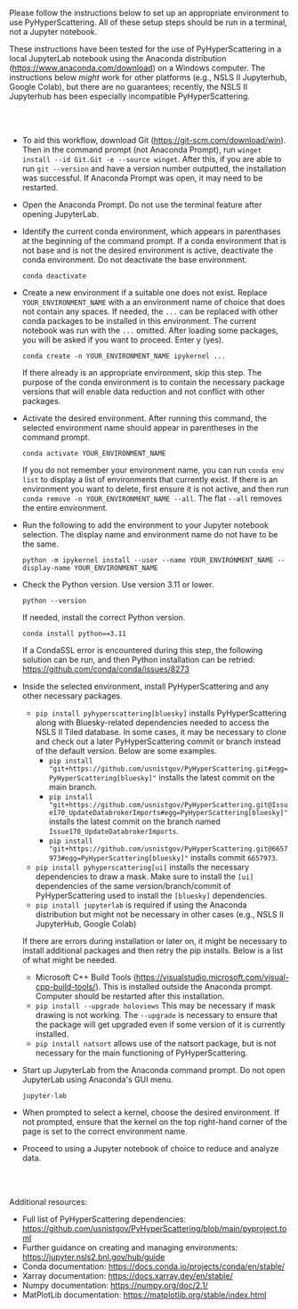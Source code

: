 Please follow the instructions below to set up an appropriate environment to use PyHyperScattering.  All of these setup steps should be run in a terminal, not a Jupyter notebook.

These instructions have been tested for the use of PyHyperScattering in a local JupyterLab notebook using the Anaconda distribution (https://www.anaconda.com/download) on a Windows computer.  The instructions below *might* work for other platforms (e.g., NSLS II Jupyterhub, Google Colab), but there are no guarantees; recently, the NSLS II Jupyterhub has been especially incompatible PyHyperScattering.

<br>
<br>

- To aid this workflow, download Git (https://git-scm.com/download/win).  Then in the command prompt (not Anaconda Prompt), run ```winget install --id Git.Git -e --source winget```.  After this, if you are able to run ```git --version``` and have a version number outputted, the installation was successful.  If Anaconda Prompt was open, it may need to be restarted.

- Open the Anaconda Prompt.  Do not use the terminal feature after opening JupyterLab.
  
- Identify the current conda environment, which appears in parenthases at the beginning of the command prompt.  If a conda environment that is not base and is not the desired environment is active, deactivate the conda environment.  Do not deactivate the base environment.
  ```
  conda deactivate
  ```

- Create a new environment if a suitable one does not exist.  Replace ```YOUR_ENVIRONMENT_NAME``` with a an environment name of choice that does not contain any spaces.  If needed, the ```...``` can be replaced with other conda packages to be installed in this environment.  The current notebook was run with the ```...``` omitted.  After loading some packages, you will be asked if you want to proceed.  Enter y (yes).
  ```
  conda create -n YOUR_ENVIRONMENT_NAME ipykernel ...
  ```
  If there already is an appropriate environment, skip this step.  The purpose of the conda environment is to contain the necessary package versions that will enable data reduction and not conflict with other packages.

- Activate the desired environment.  After running this command, the selected environment name should appear in parentheses in the command prompt.
  ```
  conda activate YOUR_ENVIRONMENT_NAME
  ```
  If you do not remember your environment name, you can run ```conda env list``` to display a list of environments that currently exist.  If there is an environment you want to delete, first ensure it is not active, and then run ```conda remove -n YOUR_ENVIRONMENT_NAME --all```.  The flat ```--all``` removes the entire environment.

- Run the following to add the environment to your Jupyter notebook selection.  The display name and environment name do not have to be the same.
  ```
  python -m ipykernel install --user --name YOUR_ENVIRONMENT_NAME --display-name YOUR_ENVIRONMENT_NAME
  ```

- Check the Python version.  Use version 3.11 or lower.
  ```
  python --version
  ```
  If needed, install the correct Python version.
  ```
  conda install python==3.11
  ```
  If a CondaSSL error is encountered during this step, the following solution can be run, and then Python installation can be retried: https://github.com/conda/conda/issues/8273

- Inside the selected environment, install PyHyperScattering and any other necessary packages.
  - ```pip install pyhyperscattering[bluesky]``` installs PyHyperScattering along with Bluesky-related dependencies needed to access the NSLS II Tiled database.  In some cases, it may be necessary to clone and check out a later PyHyperScattering commit or branch instead of the default version.  Below are some examples.
    - ```pip install "git+https://github.com/usnistgov/PyHyperScattering.git#egg=PyHyperScattering[bluesky]"``` installs the latest commit on the main branch.
    - ```pip install "git+https://github.com/usnistgov/PyHyperScattering.git@Issue170_UpdateDatabrokerImports#egg=PyHyperScattering[bluesky]"``` installs the latest commit on the branch named ```Issue170_UpdateDatabrokerImports```.
    - ```pip install "git+https://github.com/usnistgov/PyHyperScattering.git@6657973#egg=PyHyperScattering[bluesky]"``` installs commit ```6657973```.
  - ```pip install pyhyperscattering[ui]``` installs the necessary dependencies to draw a mask.  Make sure to install the ```[ui]``` dependencies of the same version/branch/commit of PyHyperScattering used to install the ```[bluesky]``` dependencies.
  - ```pip install jupyterlab``` is required if using the Anaconda distribution but might not be necessary in other cases (e.g., NSLS II JupyterHub, Google Colab)
  
  If there are errors during installation or later on, it might be necessary to install additional packages and then retry the pip installs.  Below is a list of what might be needed.
    - Microsoft C++ Build Tools (https://visualstudio.microsoft.com/visual-cpp-build-tools/).  This is installed outside the Anaconda prompt.  Computer should be restarted after this installation.
    - ```pip install --upgrade holoviews```  This may be necessary if mask drawing is not working.  The ```--upgrade``` is necessary to ensure that the package will get upgraded even if some version of it is currently installed.
    - ```pip install natsort``` allows use of the natsort package, but is not necessary for the main functioning of PyHyperScattering.

- Start up JupyterLab from the Anaconda command prompt.  Do not open JupyterLab using Anaconda's GUI menu.
  ```
  jupyter-lab
  ```

- When prompted to select a kernel, choose the desired environment.  If not prompted, ensure that the kernel on the top right-hand corner of the page is set to the correct environment name.

- Proceed to using a Jupyter notebook of choice to reduce and analyze data.



<br>
<br>

Additional resources:
- Full list of PyHyperScattering dependencies: https://github.com/usnistgov/PyHyperScattering/blob/main/pyproject.toml
- Further guidance on creating and managing environments: https://jupyter.nsls2.bnl.gov/hub/guide
- Conda documentation: https://docs.conda.io/projects/conda/en/stable/
- Xarray documentation: https://docs.xarray.dev/en/stable/
- Numpy documentation: https://numpy.org/doc/2.1/
- MatPlotLib documentation: https://matplotlib.org/stable/index.html
